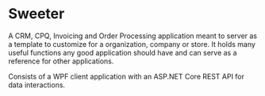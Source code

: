 # Sweeter
A CRM, CPQ, Invoicing and Order Processing application meant to server as a template to customize for a organization, company or store.
It holds many useful functions any good application should have and can serve as a reference for other applications.

Consists of a WPF client application with an ASP.NET Core REST API for data interactions.
